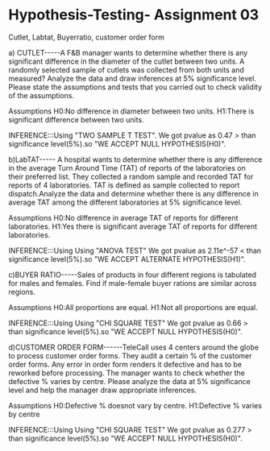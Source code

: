 # Hypothesis-Testing- Assignment 03
Cutlet, Labtat, Buyerratio, customer order form

a) CUTLET-----A F&B manager wants to determine whether there is any significant difference in the diameter of the cutlet between two units. A randomly selected sample of cutlets was collected from both units and measured? Analyze the data and draw inferences at 5% significance level. Please state the assumptions and tests that you carried out to check validity of the assumptions.
 
 Assumptions H0:No difference in diameter between two units.
              H1:There is significant difference between two units.
  
  INFERENCE:::Using  "TWO SAMPLE T TEST".
              We got pvalue as 0.47 > than significance level(5%).so "WE ACCEPT NULL HYPOTHESIS(H0)". 
              
              
              
              
b)LabTAT----- A hospital wants to determine whether there is any difference in the average Turn Around Time (TAT) of reports of the laboratories on their preferred list. They collected a random sample and recorded TAT for reports of 4 laboratories. TAT is defined as sample collected to report dispatch.Analyze the data and determine whether there is any difference in average TAT among the different laboratories at 5% significance level.


Assumptions   H0:No difference in average TAT of reports for different laboratories. 
              H1:Yes there is significant  average TAT of reports for different laboratories.
  
  INFERENCE:::Using  Using "ANOVA TEST"
              We got pvalue as 2.11e^-57 < than significance level(5%).so "WE ACCEPT ALTERNATE HYPOTHESIS(H1)".
             
             
             
              
              
c)BUYER RATIO-----Sales of products in four different regions is tabulated for males and females. Find if male-female buyer rations are similar across regions.

   Assumptions   H0:All proportions are equal.
                 H1:Not all proportions are equal.
  
  INFERENCE:::Using  Using "CHI SQUARE TEST"
              We got pvalue as 0.66 > than significance level(5%).so "WE ACCEPT NULL HYPOTHESIS(H0)".
              
              
              
              
  
  d)CUSTOMER ORDER FORM------TeleCall uses 4 centers around the globe to process customer order forms. They audit a certain %  of the customer order forms. Any error in order form renders it defective and has to be reworked before processing.  The manager wants to check whether the defective %  varies by centre. Please analyze the data at 5% significance level and help the manager draw appropriate inferences.
  
  
   Assumptions   H0:Defective % doesnot vary by centre.
                 H1:Defective % varies by centre
  
  INFERENCE:::Using  Using "CHI SQUARE TEST"
              We got pvalue as 0.277 > than significance level(5%).so "WE ACCEPT NULL HYPOTHESIS(H0)".
              
              
              
                 

              
              
              
